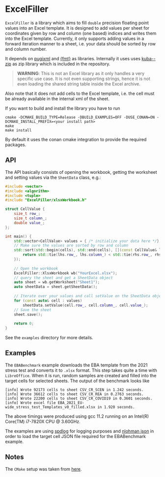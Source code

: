 ExcelFiller
===========

`ExcelFiller` is a library which aims to fill `double` precision floating point values into an Excel template. It is
designed to add values per sheet for coordinates given by row and column (one based) indices and writes them into the
Excel template. Currently, it only supports adding values in a forward iteration manner to a sheet, i.e. your data
should be sorted by row and column number.

It depends on [pugixml](https://github.com/zeux/pugixml "pugixml")
and [{fmt}](https://github.com/fmtlib/fmt "fmt") as libraries. Internally it uses
uses [kuba-- zip](https://github.com/kuba--/zip "zip") as zip library which is included in the repository.

> **WARNING**: This is not an Excel library as it only handles a very specific use case. It is not even supporting strings, hence it is not even loading the shared string table inside the Excel archive.

Also note that it does not add cells to the Excel template, i.e. the cell must be already available in the internal xml
of the sheet.

If you want to build and install the library you have to run

```shell script
cmake -DCMAKE_BUILD_TYPE=Release -DBUILD_EXAMPLES=OFF -DUSE_CONAN=ON -DCMAKE_INSTALL_PREFIX=<your install path>
make
make install
```

By default it uses the conan cmake integration to provide the required packages.

API
---

The API basically consists of opening the workbook, getting the worksheet and setting values via the `SheetData` class,
e.g.:

```c++
#include <vector>
#include <algorithm>
#include <tuple>
#include "ExcelFiller/xlsxWorkbook.h"

struct CellValue {
    size_t row_;
    size_t column_;
    double value_;
};

int main() {
    std::vector<CellValue> values = { /* initialize your data here */};
    // Make sure the values are sorted by row and column
    std::sort(std::begin(cells), std::end(cells), [](const CellValue& lhs, const CellValue& rhs) {
        return std::tie(lhs.row_, lhs.column_) < std::tie(rhs.row_, rhs.column_);
    });
    
    // Open the workbook
    ExcelFiller::XlsxWorkbook wb("YourExcel.xlsx");
    // query the sheet and get a SheetData object
    auto sheet = wb.getWorksheet("Sheet1");
    auto sheetData = sheet.getSheetData();
    
    // Iterate over your values and call setValue on the SheetData object 
    for (const auto& cell : values)
        sheetData.setValue(cell.row_, cell.column_, cell.value_);
    // Save the sheet
    sheet.save();
    
    return 0;
}
```

See the `examples` directory for more details.

Examples
--------

The `EBABenchmark` example downloads the EBA template from the 2021 stress test and converts it to `.xlsx` format. This
step takes quite a time with `LibreOffice`. When it is run, random samples are created and filled into the target cells
for selected sheets. The output of the benchmark looks like

```shell
[info] Wrote 92173 cells to sheet CSV_CR_SCEN in 1.242 seconds.
[info] Wrote 36612 cells to sheet CSV_CR_REA in 0.2763 seconds.
[info] Wrote 22200 cells to sheet CSV_CR_COVID19 in 0.3601 seconds.
[info] Wrote excel file EBA_2021_EU-wide_stress_test_Templates_v0_filled.xlsx in 1.920 seconds.
```

The above timings were produced using gcc 11.2 running on an Intel(R) Core(TM) i7-7820X CPU @ 3.60GHz.

The examples are using [spdlog](https://github.com/gabime/spdlog) for logging purposes
and [nlohman json](https://github.com/nlohmann/json) in order to load the target cell JSON file required for the
EBABenchmark example.

Notes
-----

The `CMake` setup was taken from [here](https://github.com/cpp-best-practices/cpp_starter_project).

